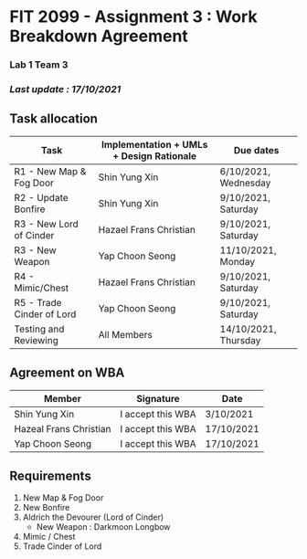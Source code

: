 # FIT 2099 - Assignment 3 : Work Breakdown Agreement
### Lab 1 Team 3
### _Last update : 17/10/2021_

## Task allocation

| Task | Implementation + UMLs + Design Rationale | Due dates |
| ------ | ------ | ------ |
| R1 - New Map & Fog Door | Shin Yung Xin | 6/10/2021, Wednesday |
| R2 - Update Bonfire | Shin Yung Xin | 9/10/2021, Saturday |
| R3 - New Lord of Cinder |Hazael Frans Christian| 9/10/2021, Saturday |
| R3 - New Weapon | Yap Choon Seong | 11/10/2021, Monday |
| R4 - Mimic/Chest | Hazael Frans Christian | 9/10/2021, Saturday |
| R5 - Trade Cinder of Lord | Yap Choon Seong | 9/10/2021, Saturday |
| Testing and Reviewing | All Members | 14/10/2021, Thursday |

## Agreement on WBA
| Member | Signature | Date |
| ------ | ------ | ----- |
| Shin Yung Xin | I accept this WBA | 3/10/2021 |
| Hazeal Frans Christian | I accept this WBA | 17/10/2021 |
| Yap Choon Seong| I accept this WBA | 17/10/2021 |

## Requirements
1. New Map & Fog Door
2. New Bonfire 
3. Aldrich the Devourer (Lord of Cinder)
    - New Weapon : Darkmoon Longbow
4. Mimic / Chest
5. Trade Cinder of Lord